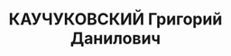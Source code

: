 ---
title: КАУЧУКОВСКИЙ Григорий Данилович
description: "Род. в 1898 - умер 08.02.1938, с 1916 член РСДРП(б) \n  Послужной список\
  \ \n  1918  председатель Симбирского городского комитета РКП(б) \n  8.1920 - 5.1921\
  \  ответственный секретарь Симбирского губернского комитета РКП(б) \n  1929  ответственный\
  \ секретарь Балашовского окружного комитета ВКП(б) \n  1935 заведующий Отделом партийной\
  \ пропаганды и агитации Сталинградского краевого комитета ВКП(б)\n  - 1937 ректор\
  \ Высшей коммунистической сельскохозяйственной школы (Воронеж)"
---